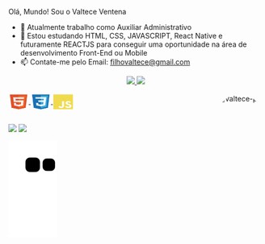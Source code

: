 Olá, Mundo! Sou o Valtece Ventena

- 🔭 Atualmente trabalho como Auxiliar Administrativo
- 🌱 Estou estudando HTML, CSS, JAVASCRIPT, React Native e futuramente REACTJS para conseguir uma oportunidade na área de desenvolvimento Front-End ou Mobile
- 📫 Contate-me pelo Email: filhovaltece@gmail.com

<div align="center">
  <a href="https://github.com/Valtece">
  <img height="180em" src="https://github-readme-stats.vercel.app/api?username=Valtece&show_icons=true&theme=dark&include_all_commits=true&count_private=true"/>
  <img height="180em" src="https://github-readme-stats.vercel.app/api/top-langs/?username=Valtece&layout=compact&langs_count=7&theme=dark"/>
</div>
  
  <div style="display: inline_block"><br>
     <img align="center" alt="Valtece-HTML" height="30" width="40" src="https://raw.githubusercontent.com/devicons/devicon/master/icons/html5/html5-original.svg">
  <img align="center" alt="Valtece-CSS" height="30" width="40" src="https://raw.githubusercontent.com/devicons/devicon/master/icons/css3/css3-original.svg">
  <img align="center" alt="Valtece-Js" height="30" width="40" src="https://raw.githubusercontent.com/devicons/devicon/master/icons/javascript/javascript-plain.svg">
  <img align="right" alt="Valtece-pic" height="150" style="border-radius:50px;" src="https://cdn.pixabay.com/photo/2020/08/08/02/56/hacker-5471975_960_720.png">
</div>
  
  ##
 
<div> 
  <a href="https://www.instagram.com/code_front/" target="_blank"><img src="https://img.shields.io/badge/-Instagram-%23E4405F?style=for-the-badge&logo=instagram&logoColor=white" target="_blank"></a>
  <a href="https://www.linkedin.com/in/valtece-filho-36088423b/" target="_blank"><img src="https://img.shields.io/badge/-LinkedIn-%230077B5?style=for-the-badge&logo=linkedin&logoColor=white" target="_blank"></a> 
  
   ![Snake animation](https://github.com/rafaballerini/rafaballerini/blob/output/github-contribution-grid-snake.svg)
 
</div>
